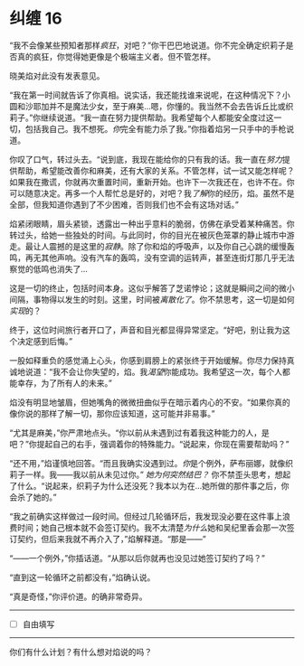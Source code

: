 # 纠缠 16

“我不会像某些预知者那样*疯狂*，对吧？”你干巴巴地说道。你不完全确定织莉子是否真的疯狂，你觉得她更像是个极端主义者。但不管怎样。

晓美焰对此没有发表意见。

“我在第一时间就告诉了你真相。说实话，我还能找谁来说呢，在这种情况下？小圆和沙耶加并不是魔法少女，至于麻美...嗯，你懂的。我当然不会去告诉丘比或织莉子。”你继续说道。“我一直在努力提供帮助。我希望每个人都能安全度过这一切，包括我自己。我不想死。*你*完全有能力杀了我。”你指着焰另一只手中的手枪说道。

你叹了口气，转过头去。“说到底，我现在能给你的只有我的话。我一直在*努力*提供帮助，希望能改善你和麻美，还有大家的关系。不管怎样，试一试又能怎样呢？如果我在撒谎，你就再次重置时间，重新开始。也许下一次我还在，也许不在。你可以随意决定。再多一个人帮忙总是好的，对吧？我*了解*你的经历，焰。虽然不是全部，但我知道你遇到了不少困难，否则我们也不会有这场对话。”

焰紧闭眼睛，眉头紧锁，透露出一种出乎意料的脆弱，仿佛在承受着某种痛苦。你转过头，给她一些独处的时间。与此同时，你的目光在被灰色笼罩的静止城市中游走。最让人震撼的是这里的*寂静*。除了你和焰的呼吸声，以及你自己心跳的缓慢轰鸣，再无其他声响。没有汽车的轰鸣，没有空调的运转声，甚至连街灯那几乎无法察觉的低鸣也消失了…

这是一切的终止，包括时间本身。这似乎解答了芝诺悖论；这就是瞬间之间的微小间隔，事物得以发生的时刻。这里，时间被*离散化了*。你不禁思考，这一切是如何*实现*的？

终于，这位时间旅行者开口了，声音和目光都显得异常坚定。“好吧，别让我为这个决定感到后悔。”

一股如释重负的感觉涌上心头，你感到肩膀上的紧张终于开始缓解。你尽力保持真诚地说道：“我不会让你失望的，焰。我*渴望*你能成功。我希望这一次，每个人都能幸存，为了所有人的未来。”

焰没有明显地皱眉，但她嘴角的微微扭曲似乎在暗示着内心的不安。“如果你真的像你说的那样了解一切，那你应该知道，这可能并非易事。”

“尤其是麻美，”你严肃地点头。“你以前从未遇到过有着我这种能力的人，是吧？”你提起自己的右手，强调着你的特殊能力。“说起来，你现在需要帮助吗？”

“还不用，”焰谨慎地回答。“而且我确实没遇到过。*你*是个例外，萨布丽娜，就像织莉子一样。我——我以前从未见过你。”
*她为何突然结巴？*
你不禁歪头思考，想起了什么。“说起来，织莉子为什么还没死？我本以为在...她所做的那件事之后，你会杀了她的。”

“我之前确实这样做过一段时间。但经过几轮循环后，我发现没必要在这件事上浪费时间；她自己根本就不会签订契约。我不太清楚*为什么*她和吴纪里香会那一次签订契约，但后来我就不再介入了，”焰解释道。“那是——”

“——一个例外，”你插话道。“从那以后你就再也没见过她签订契约了吗？”

“直到这一轮循环之前都没有，”焰确认说。

“真是奇怪，”你评价道。的确非常奇异。

---

- [ ] 自由填写

---

你们有什么计划？有什么想对焰说的吗？

